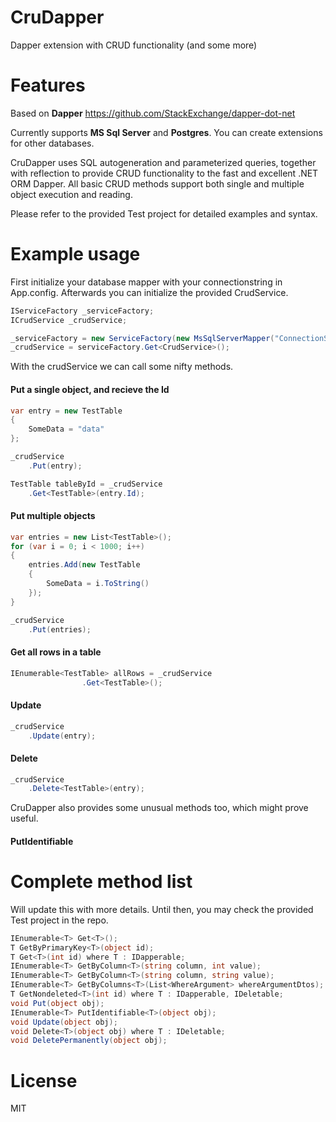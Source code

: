 # CruDapper
Dapper extension with CRUD functionality (and some more)

# Features

Based on **Dapper** https://github.com/StackExchange/dapper-dot-net

Currently supports **MS Sql Server** and **Postgres**. You can create extensions for other databases.

CruDapper uses SQL autogeneration and parameterized queries, together with reflection to provide CRUD functionality to the fast and excellent .NET ORM Dapper. All basic CRUD methods support both single and multiple object execution and reading.

Please refer to the provided Test project for detailed examples and syntax.

# Example usage
First initialize your database mapper with your connectionstring in App.config. Afterwards you can initialize the provided CrudService.
```c#
IServiceFactory _serviceFactory;
ICrudService _crudService;

_serviceFactory = new ServiceFactory(new MsSqlServerMapper("ConnectionStringName"));
_crudService = serviceFactory.Get<CrudService>();
```

With the crudService we can call some nifty methods.

#### Put a single object, and recieve the Id 
```c#
var entry = new TestTable
{
    SomeData = "data"
};

_crudService
    .Put(entry);

TestTable tableById = _crudService
    .Get<TestTable>(entry.Id);
```

#### Put multiple objects
```c#
var entries = new List<TestTable>();
for (var i = 0; i < 1000; i++)
{
    entries.Add(new TestTable
    {
        SomeData = i.ToString()
    });
}

_crudService
    .Put(entries);
```

#### Get all rows in a table
```c#
IEnumerable<TestTable> allRows = _crudService
                .Get<TestTable>();
```

#### Update
```c#
_crudService
    .Update(entry);
```

#### Delete
```c#
_crudService
    .Delete<TestTable>(entry);
```

CruDapper also provides some unusual methods too, which might prove useful.

#### PutIdentifiable

# Complete method list
Will update this with more details. Until then, you may check the provided Test project in the repo.
```c#
IEnumerable<T> Get<T>();
T GetByPrimaryKey<T>(object id);
T Get<T>(int id) where T : IDapperable;
IEnumerable<T> GetByColumn<T>(string column, int value);
IEnumerable<T> GetByColumn<T>(string column, string value);
IEnumerable<T> GetByColumns<T>(List<WhereArgument> whereArgumentDtos);
T GetNondeleted<T>(int id) where T : IDapperable, IDeletable;
void Put(object obj);
IEnumerable<T> PutIdentifiable<T>(object obj);
void Update(object obj);
void Delete<T>(object obj) where T : IDeletable;
void DeletePermanently(object obj);
```

# License

MIT